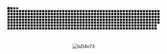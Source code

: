 <div align="center">
  
  <img  src="https://github.com/1999AZZAR/1999AZZAR/blob/main/resources/img/grid-snake.svg"
        alt="snake" />
       
       
  <img src="https://github-readme-stats.vercel.app/api/top-langs?username=IsD4n73&langs_count=10&show_icons=true&locale=it&layout=compact&theme=algolia" 
       alt="IsD4n73" height="192px"/>
</div>
